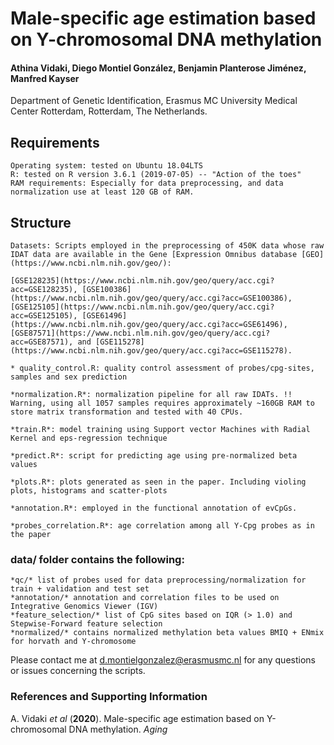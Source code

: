 
# Male-specific age estimation based on Y-chromosomal DNA methylation


#### Athina Vidaki, Diego Montiel González, Benjamin Planterose Jiménez, Manfred Kayser
Department of Genetic Identification, Erasmus MC University Medical Center Rotterdam, Rotterdam, The Netherlands.

## Requirements

    Operating system: tested on Ubuntu 18.04LTS
    R: tested on R version 3.6.1 (2019-07-05) -- "Action of the toes"
    RAM requirements: Especially for data preprocessing, and data normalization use at least 120 GB of RAM.


## Structure
    
    Datasets: Scripts employed in the preprocessing of 450K data whose raw IDAT data are available in the Gene [Expression Omnibus database [GEO](https://www.ncbi.nlm.nih.gov/geo/):
    
    [GSE128235](https://www.ncbi.nlm.nih.gov/geo/query/acc.cgi?acc=GSE128235), [GSE100386](https://www.ncbi.nlm.nih.gov/geo/query/acc.cgi?acc=GSE100386), [GSE125105](https://www.ncbi.nlm.nih.gov/geo/query/acc.cgi?acc=GSE125105), [GSE61496](https://www.ncbi.nlm.nih.gov/geo/query/acc.cgi?acc=GSE61496), [GSE87571](https://www.ncbi.nlm.nih.gov/geo/query/acc.cgi?acc=GSE87571), and [GSE115278](https://www.ncbi.nlm.nih.gov/geo/query/acc.cgi?acc=GSE115278).

    * quality_control.R: quality control assessment of probes/cpg-sites, samples and sex prediction

    *normalization.R*: normalization pipeline for all raw IDATs. !! Warning, using all 1057 samples requires approximately ~160GB RAM to store matrix transformation and tested with 40 CPUs.

    *train.R*: model training using Support vector Machines with Radial Kernel and eps-regression technique

    *predict.R*: script for predicting age using pre-normalized beta values

    *plots.R*: plots generated as seen in the paper. Including violing plots, histograms and scatter-plots

    *annotation.R*: employed in the functional annotation of evCpGs.

    *probes_correlation.R*: age correlation among all Y-Cpg probes as in the paper

### data/ folder contains the following: 
    *qc/* list of probes used for data preprocessing/normalization for train + validation and test set
    *annotation/* annotation and correlation files to be used on Integrative Genomics Viewer (IGV)
    *feature_selection/* list of CpG sites based on IQR (> 1.0) and Stepwise-Forward feature selection
    *normalized/* contains normalized methylation beta values BMIQ + ENmix for horvath and Y-chromosome


Please contact me at d.montielgonzalez@erasmusmc.nl for any questions or issues concerning the scripts.

### References and Supporting Information
A. Vidaki *et al* (**2020**). Male-specific age estimation based on Y-chromosomal DNA methylation. *Aging*



